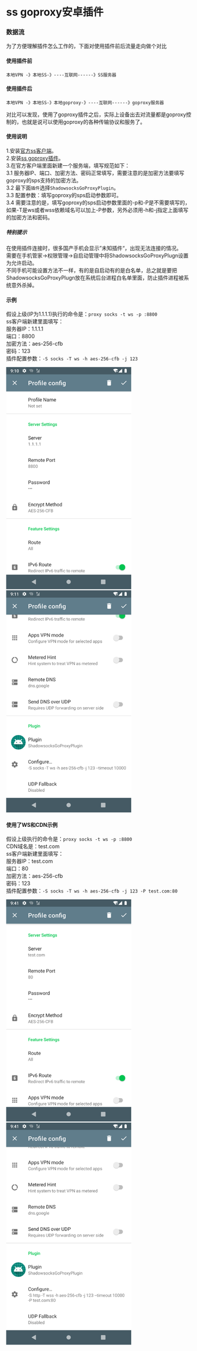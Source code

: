 # ss goproxy安卓插件
 
### 数据流
为了方便理解插件怎么工作的，下面对使用插件前后流量走向做个对比

#### 使用插件前

```text
本地VPN -》本地SS-》----互联网------》SS服务器
```

#### 使用插件后

```text
本地VPN -》本地SS-》本地goproxy-》----互联网------》goproxy服务器
```

对比可以发现，使用了goproxy插件之后，实际上设备出去对流量都是goproxy控制的，也就是说可以使用goproxy的各种传输协议和服务了。

#### 使用说明  
1.安装[官方ss客户端](https://github.com/snail007/stuff/releases/tag/com.github.shadowsocks.App.apk)。  
2.安装[ss goproxy插件](https://github.com/snail007/goproxy-ss-plugin-android/releases)。  
3.在官方客户端里面新建一个服务端，填写规范如下：  
3.1 服务器IP、端口、加密方法、密码正常填写，需要注意的是加密方法要填写goproxy的sps支持的加密方法。  
3.2 最下面`插件`选择`ShadowsocksGoProxyPlugin`。  
3.3 配置参数：填写goproxy的sps启动参数即可。  
3.4 需要注意的是，填写goproxy的sps启动参数里面的-p和-P是不需要填写的，如果-T是ws或者wss依赖域名可以加上-P参数，另外必须用-h和-j指定上面填写的加密方法和密码。  

##### 特别提示
在使用插件连接时，很多国产手机会显示”未知插件“，出现无法连接的情况。  
需要在手机管家->权限管理->自启动管理中将ShadowsocksGoProxyPlugn设置为允许启动。  
不同手机可能设置方法不一样，有的是自启动有的是白名单，总之就是要把ShadowsocksGoProxyPlugn放在系统后台进程白名单里面，防止插件进程被系统意外杀掉。  

#### 示例

假设上级(IP为1.1.1.1)执行的命令是：`proxy socks -t ws -p :8800`  
ss客户端新建里面填写：  
服务器IP：1.1.1.1  
端口：8800  
加密方法：aes-256-cfb  
密码：123  
插件配置参数：`-S socks -T ws -h aes-256-cfb -j 123`  

<img src="/doc/1.png" widht="300" height="600" > <img src="/doc/2.png" widht="300" height="600" >


#### 使用了WS和CDN示例

假设上级执行的命令是：`proxy socks -t ws -p :8800`  
CDN域名是：test.com  
ss客户端新建里面填写：  
服务器IP：test.com  
端口：80  
加密方法：aes-256-cfb  
密码：123  
插件配置参数：`-S socks -T ws -h aes-256-cfb -j 123 -P test.com:80`   

<img src="/doc/3.png" widht="300" height="600" > <img src="/doc/4.png" widht="300" height="600" >

